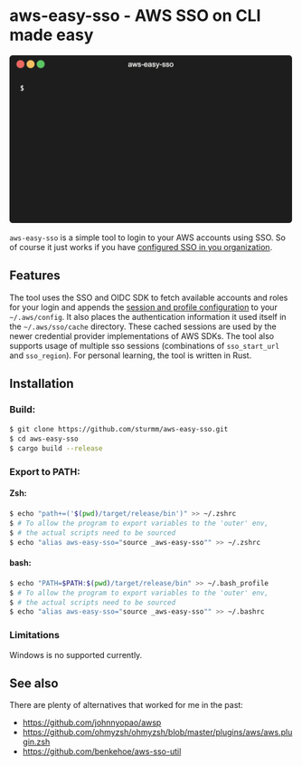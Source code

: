 # aws-easy-sso - AWS SSO on CLI made easy

<img src="doc/demo.gif" width="500">

`aws-easy-sso` is a simple tool to login to your AWS accounts using SSO. So of course it just works if you have [configured SSO in you organization](https://aws.amazon.com/de/iam/identity-center/). 

## Features

The tool uses the SSO and OIDC SDK to fetch available accounts and roles for your login and appends the [session and profile configuration](https://docs.aws.amazon.com/cli/latest/userguide/cli-configure-sso.html) to your `~/.aws/config`. It also places the authentication information it used itself in the `~/.aws/sso/cache` directory. These cached sessions are used by the newer credential provider implementations of AWS SDKs. The tool also supports usage of multiple sso sessions (combinations of `sso_start_url` and `sso_region`). For personal learning, the tool is written in Rust.

## Installation

### Build: 
``` bash
$ git clone https://github.com/sturmm/aws-easy-sso.git
$ cd aws-easy-sso
$ cargo build --release
```

### Export to PATH:
#### Zsh:
``` bash
$ echo "path+=('$(pwd)/target/release/bin')" >> ~/.zshrc
$ # To allow the program to export variables to the 'outer' env, 
$ # the actual scripts need to be sourced
$ echo "alias aws-easy-sso="source _aws-easy-sso"" >> ~/.zshrc
```

#### bash:
``` bash
$ echo "PATH=$PATH:$(pwd)/target/release/bin" >> ~/.bash_profile
$ # To allow the program to export variables to the 'outer' env, 
$ # the actual scripts need to be sourced
$ echo "alias aws-easy-sso="source _aws-easy-sso"" >> ~/.bashrc
```

### Limitations
Windows is no supported currently.

## See also
There are plenty of alternatives that worked for me in the past:

* https://github.com/johnnyopao/awsp
* https://github.com/ohmyzsh/ohmyzsh/blob/master/plugins/aws/aws.plugin.zsh
* https://github.com/benkehoe/aws-sso-util
